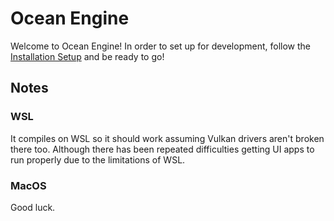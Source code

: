 # Ocean Engine

Welcome to Ocean Engine! In order to set up for development, follow the [Installation Setup](./Docs/INSTALL.md) and be ready to go!

## Notes

### WSL

It compiles on WSL so it should work assuming Vulkan drivers aren't broken there too. Although there has been repeated difficulties getting UI apps to run properly due to the limitations of WSL.

### MacOS

Good luck.
